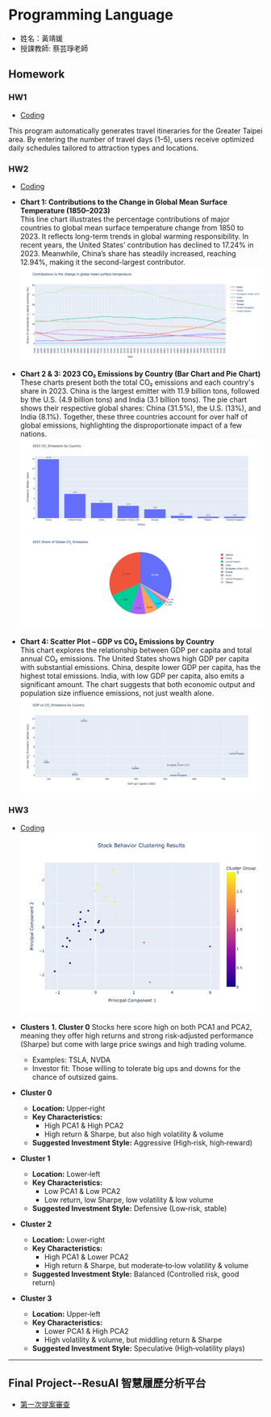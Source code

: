 # Programming Language
* 姓名：黃靖媛
* 授課教師: 蔡芸琤老師


## Homework
### HW1
* [Coding](HW1/HW1.ipynb)

This program automatically generates travel itineraries for the Greater Taipei area. By entering the number of travel days (1–5), users receive optimized daily schedules tailored to attraction types and locations.

### HW2
* [Coding](HW2/HW2.ipynb)
* **Chart 1: Contributions to the Change in Global Mean Surface Temperature (1850–2023)**  
  This line chart illustrates the percentage contributions of major countries to global mean surface temperature change from 1850 to 2023. It reflects long-term trends in global warming responsibility. In recent years, the United States’ contribution has declined to 17.24% in 2023. Meanwhile, China’s share has steadily increased, reaching 12.94%, making it the second-largest contributor.
![圖片名稱](HW2/chart1_LineGraph.png)

* **Chart 2 & 3: 2023 CO₂ Emissions by Country (Bar Chart and Pie Chart)**  
  These charts present both the total CO₂ emissions and each country's share in 2023. China is the largest emitter with 11.9 billion tons, followed by the U.S. (4.9 billion tons) and India (3.1 billion tons). The pie chart shows their respective global shares: China (31.5%), the U.S. (13%), and India (8.1%). Together, these three countries account for over half of global emissions, highlighting the disproportionate impact of a few nations.
![圖片名稱](HW2/chart2_BarChart.png)
![圖片名稱](HW2/chart3_PieChart.png)

* **Chart 4: Scatter Plot – GDP vs CO₂ Emissions by Country**  
  This chart explores the relationship between GDP per capita and total annual CO₂ emissions. The United States shows high GDP per capita with substantial emissions. China, despite lower GDP per capita, has the highest total emissions. India, with low GDP per capita, also emits a significant amount. The chart suggests that both economic output and population size influence emissions, not just wealth alone.
![圖片名稱](HW2/chart4_ScatterPlot.png)

### HW3
* [Coding](HW3/HW3.ipynb)
![圖片名稱](HW3/KMeans_PCA.png)

* **Clusters**
  **1. Cluster 0**
  Stocks here score high on both PCA1 and PCA2, meaning they offer high returns and strong risk‑adjusted performance (Sharpe) but come with large price swings and high trading volume.
  - Examples: TSLA, NVDA
  - Investor fit: Those willing to tolerate big ups and downs for the chance of outsized gains.
  

- **Cluster 0**  
  - **Location:** Upper‑right  
  - **Key Characteristics:**  
    - High PCA1 & High PCA2  
    - High return & Sharpe, but also high volatility & volume  
  - **Suggested Investment Style:** Aggressive (High‑risk, high‑reward)

- **Cluster 1**  
  - **Location:** Lower‑left  
  - **Key Characteristics:**  
    - Low PCA1 & Low PCA2  
    - Low return, low Sharpe, low volatility & low volume  
  - **Suggested Investment Style:** Defensive (Low‑risk, stable)

- **Cluster 2**  
  - **Location:** Lower‑right  
  - **Key Characteristics:**  
    - High PCA1 & Lower PCA2  
    - High return & Sharpe, but moderate‑to‑low volatility & volume  
  - **Suggested Investment Style:** Balanced (Controlled risk, good return)

- **Cluster 3**  
  - **Location:** Upper‑left  
  - **Key Characteristics:**  
    - Lower PCA1 & High PCA2  
    - High volatility & volume, but middling return & Sharpe  
  - **Suggested Investment Style:** Speculative (High‑volatility plays)

***

## Final Project--ResuAI 智慧履歷分析平台
* [第一次提案審查](https://youtu.be/wCUb0VOu1YE)


